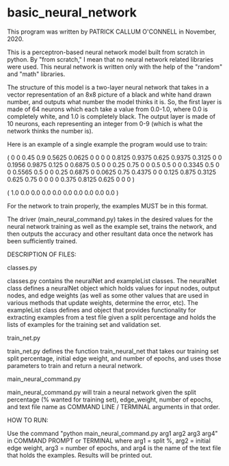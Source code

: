 # basic_neural_network

This program was written by PATRICK CALLUM O'CONNELL in November, 2020.

This is a perceptron-based neural network model built from scratch in python. By "from scratch," I mean that no neural network related libraries were used. This neural network is written only with the help of the "random" and "math" libraries.

The structure of this model is a two-layer neural network that takes in a vector representation of an 8x8 picture of a black and white hand drawn number, and outputs what number the model thinks it is. So, the first layer is made of 64 neurons which each take a value from 0.0-1.0, where 0.0 is completely white, and 1.0 is completely black. The output layer is made of 10 neurons, each representing an integer from 0-9 (which is what the network thinks the number is).

Here is an example of a single example the program would use to train:

( 0 0 0.45 0.9 0.5625 0.0625 0 0 0 0 0.8125 0.9375 0.625 0.9375 0.3125 0 0 0.1956 0.9875 0.125 0 0.6875 0.5 0 0 0.25 0.75 0 0 0.5 0.5 0 0 0.3345 0.5 0 0 0.5565 0.5 0 0 0.25 0.6875 0 0.0625 0.75 0.4375 0 0 0.125 0.875 0.3125 0.625 0.75 0 0 0 0 0.375 0.8125 0.625 0 0 0 )

( 1.0 0.0 0.0 0.0 0.0 0.0 0.0 0.0 0.0 0.0 )

For the network to train properly, the examples MUST be in this format.

The driver (main_neural_command.py) takes in the desired values for the neural network training as well as the example set, trains the network, and then outputs the accuracy and other resultant data once the network has been sufficiently trained.

DESCRIPTION OF FILES:

classes.py

classes.py contains the neuralNet and exampleList classes. The neuralNet class defines a neuralNet object which holds values for input nodes, output nodes, and edge weights (as well as some other
values that are used in various methods that update weights, determine the error, etc). The exampleList class defines and object that provides functionality for extracting examples from a test file given a split percentage and
holds the lists of examples for the training set and validation set.

train_net.py

train_net.py defines the function train_neural_net that takes our training set split percentage, initial edge weight, and number of epochs, and uses those parameters to train and return a neural network.

main_neural_command.py

main_neural_command.py will train a neural network given the split percentage (% wanted for training set), edge_weight, number of epochs, and text file name as COMMAND LINE / TERMINAL arguments in that order.

HOW TO RUN:

Use the command "python main_neural_command.py arg1 arg2 arg3 arg4" in COMMAND PROMPT or TERMINAL
where arg1 = split %, arg2 = initial edge weight, arg3 = number of epochs, and arg4 is the name of the text file that holds the examples.
Results will be printed out.
